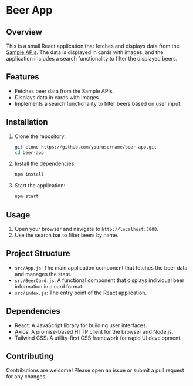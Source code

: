 # Beer App

## Overview

This is a small React application that fetches and displays data from the [Sample APIs](https://api.sampleapis.com/beers/ale). The data is displayed in cards with images, and the application includes a search functionality to filter the displayed beers.

## Features

- Fetches beer data from the Sample APIs.
- Displays data in cards with images.
- Implements a search functionality to filter beers based on user input.

## Installation

1. Clone the repository:
   ```sh
   git clone https://github.com/yourusername/beer-app.git
   cd beer-app
   ```

2. Install the dependencies:
   ```sh
   npm install
   ```

3. Start the application:
   ```sh
   npm start
   ```

## Usage

1. Open your browser and navigate to `http://localhost:3000`.
2. Use the search bar to filter beers by name.

## Project Structure

- `src/App.js`: The main application component that fetches the beer data and manages the state.
- `src/BeerCard.js`: A functional component that displays individual beer information in a card format.
- `src/index.js`: The entry point of the React application.

## Dependencies

- React: A JavaScript library for building user interfaces.
- Axios: A promise-based HTTP client for the browser and Node.js.
- Tailwind CSS: A utility-first CSS framework for rapid UI development.



## Contributing

Contributions are welcome! Please open an issue or submit a pull request for any changes.

